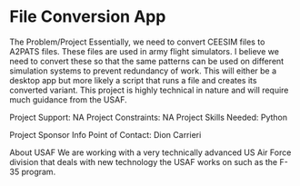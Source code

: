 # File Conversion App

The Problem/Project
Essentially, we need to convert CEESIM files to A2PATS files. These files are used in army flight simulators. I believe we need to convert these so that the same patterns can be used on different simulation systems to prevent redundancy of work. This will either be a desktop app but more likely a script that runs a file and creates its converted variant. This project is highly technical in nature and will require much guidance from the USAF.

Project Support: NA
Project Constraints: NA
Project Skills Needed: Python

Project Sponsor Info
Point of Contact:
Dion Carrieri

About USAF
We are working with a very technically advanced US Air Force division that deals with new technology the USAF works on such as the F-35 program.



